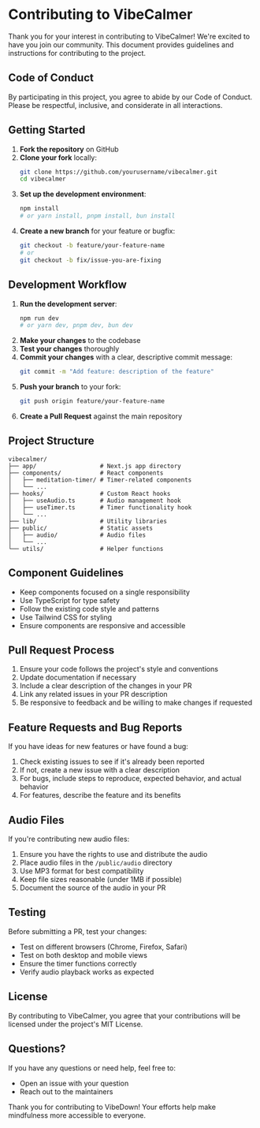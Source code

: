# Contributing to VibeCalmer

Thank you for your interest in contributing to VibeCalmer! We're excited to have you join our community. This document provides guidelines and instructions for contributing to the project.

## Code of Conduct

By participating in this project, you agree to abide by our Code of Conduct. Please be respectful, inclusive, and considerate in all interactions.

## Getting Started

1. **Fork the repository** on GitHub
2. **Clone your fork** locally:
   ```bash
   git clone https://github.com/yourusername/vibecalmer.git
   cd vibecalmer
   ```
3. **Set up the development environment**:
   ```bash
   npm install
   # or yarn install, pnpm install, bun install
   ```
4. **Create a new branch** for your feature or bugfix:
   ```bash
   git checkout -b feature/your-feature-name
   # or
   git checkout -b fix/issue-you-are-fixing
   ```

## Development Workflow

1. **Run the development server**:
   ```bash
   npm run dev
   # or yarn dev, pnpm dev, bun dev
   ```
2. **Make your changes** to the codebase
3. **Test your changes** thoroughly
4. **Commit your changes** with a clear, descriptive commit message:
   ```bash
   git commit -m "Add feature: description of the feature"
   ```
5. **Push your branch** to your fork:
   ```bash
   git push origin feature/your-feature-name
   ```
6. **Create a Pull Request** against the main repository

## Project Structure

```
vibecalmer/
├── app/                  # Next.js app directory
├── components/           # React components
│   ├── meditation-timer/ # Timer-related components
│   └── ...
├── hooks/                # Custom React hooks
│   ├── useAudio.ts       # Audio management hook
│   ├── useTimer.ts       # Timer functionality hook
│   └── ...
├── lib/                  # Utility libraries
├── public/               # Static assets
│   ├── audio/            # Audio files
│   └── ...
└── utils/                # Helper functions
```

## Component Guidelines

- Keep components focused on a single responsibility
- Use TypeScript for type safety
- Follow the existing code style and patterns
- Use Tailwind CSS for styling
- Ensure components are responsive and accessible

## Pull Request Process

1. Ensure your code follows the project's style and conventions
2. Update documentation if necessary
3. Include a clear description of the changes in your PR
4. Link any related issues in your PR description
5. Be responsive to feedback and be willing to make changes if requested

## Feature Requests and Bug Reports

If you have ideas for new features or have found a bug:

1. Check existing issues to see if it's already been reported
2. If not, create a new issue with a clear description
3. For bugs, include steps to reproduce, expected behavior, and actual behavior
4. For features, describe the feature and its benefits

## Audio Files

If you're contributing new audio files:

1. Ensure you have the rights to use and distribute the audio
2. Place audio files in the `/public/audio` directory
3. Use MP3 format for best compatibility
4. Keep file sizes reasonable (under 1MB if possible)
5. Document the source of the audio in your PR

## Testing

Before submitting a PR, test your changes:

- Test on different browsers (Chrome, Firefox, Safari)
- Test on both desktop and mobile views
- Ensure the timer functions correctly
- Verify audio playback works as expected

## License

By contributing to VibeCalmer, you agree that your contributions will be licensed under the project's MIT License.

## Questions?

If you have any questions or need help, feel free to:

- Open an issue with your question
- Reach out to the maintainers

Thank you for contributing to VibeDown! Your efforts help make mindfulness more accessible to everyone.
